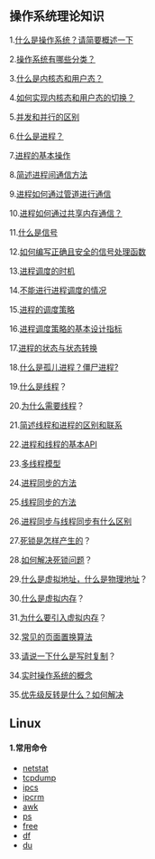

## 操作系统理论知识

1.[什么是操作系统？请简要概述一下](OS/1.md)

2.[操作系统有哪些分类？](OS/2.md)

3.[什么是内核态和用户态？](OS/3.md)

4.[如何实现内核态和用户态的切换？](OS/4.md)

5.[并发和并行的区别](OS/5.md)

6.[什么是进程？](OS/6.md)

7.[进程的基本操作](OS/7.md)

8.[简述进程间通信方法](OS/8.md)

9.[进程如何通过管道进行通信](OS/9.md)

10.[进程如何通过共享内存通信？](OS/10.md)

11.[什么是信号](OS/11.md)

12.[如何编写正确且安全的信号处理函数](OS/12.md)

13.[进程调度的时机](OS/13.md)

14.[不能进行进程调度的情况](OS/14.md)

15.[进程的调度策略]()

16.[进程调度策略的基本设计指标](OS/16.md)

17.[进程的状态与状态转换](OS/17.md)

18.[什么是孤儿进程？僵尸进程?](OS/18.md)

19.[什么是线程](OS/19.md)？

20.[为什么需要线程](OS/20.md)？

21.[简述线程和进程的区别和联系](OS/21.md)

22.[进程和线程的基本API](OS/22.md)

23.[多线程模型](OS/23.md)

24.[进程同步的方法](OS/24.md)

25.[线程同步的方法](OS/25.md)

26.[进程同步与线程同步有什么区别](OS/26.md)

27.[死锁是怎样产生的](OS/27.md)？

28.[如何解决死锁问题](OS/28.md)？

29.[什么是虚拟地址，什么是物理地址](OS/29.md)？

30.[什么是虚拟内存](OS/30.md)？

31.[为什么要引入虚拟内存](OS/31.md)？

32.[常见的页面置换算法](OS/32.md)

33.[请说一下什么是写时复制](OS/33.md)？

34.[实时操作系统的概念](OS/34.md)

35.[优先级反转是什么？如何解决](OS/35.md)





## Linux

#### 1.常用命令

* [netstat](Linux/command/netstat.md)
* [tcpdump](Linux/command/tcpdump.md)
* [ipcs](Linux/command/ipcs.md)
* [ipcrm](Linux/command/ipcrm.md)
* [awk](Linux/command/awk.md)
* [ps](Linux/command/ps.md)
* [free](Linux/command/free.md)
* [df](Linux/command/df.md)
* [du](Linux/command/du.md)

